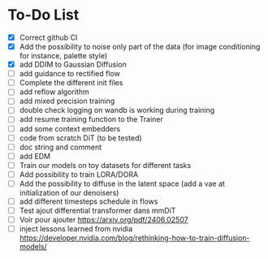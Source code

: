 # To-Do List

- [x] Correct github CI
- [x] Add the possibility to noise only part of the data (for image conditioning for instance, palette style)
- [x] add DDIM to Gaussian Diffusion
- [ ] add guidance to rectified flow    
- [ ] Complete the different init files
- [ ] add reflow algorithm
- [ ] add mixed precision training
- [ ] double check logging on wandb is working during training
- [ ] add resume training function to the Trainer
- [ ] add some context embedders
- [ ] code from scratch DiT (to be tested)
- [ ] doc string and comment
- [ ] add EDM
- [ ] Train our models on toy datasets for different tasks 
- [ ] Add possibility to train LORA/DORA
- [ ] Add the possibility to diffuse in the latent space (add a vae at initialization of our denoisers)
- [ ] add different timesteps schedule in flows
- [ ] Test ajout differential transformer dans mmDiT
- [ ] Voir pour ajouter https://arxiv.org/pdf/2406.02507
- [ ] inject lessons learned from nvidia https://developer.nvidia.com/blog/rethinking-how-to-train-diffusion-models/
